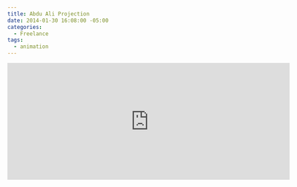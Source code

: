 ```yaml
---
title: Abdu Ali Projection
date: 2014-01-30 16:08:00 -05:00
categories:
  - Freelance
tags:
  - animation
---
```


<div class="video-widescreen">
<iframe src="https://player.vimeo.com/video/253504677" width="640" height="265" frameborder="0" webkitallowfullscreen mozallowfullscreen allowfullscreen allow="autoplay" background="1"></iframe>
</div>

